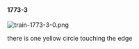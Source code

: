 #### 1773-3
![train-1773-3-0.png](https://github.com/lil-lab/nlvr/raw/master/nlvr/train/images/15/train-1773-3-0.png "train-1773-3-0.png")

there is one yellow circle touching the edge